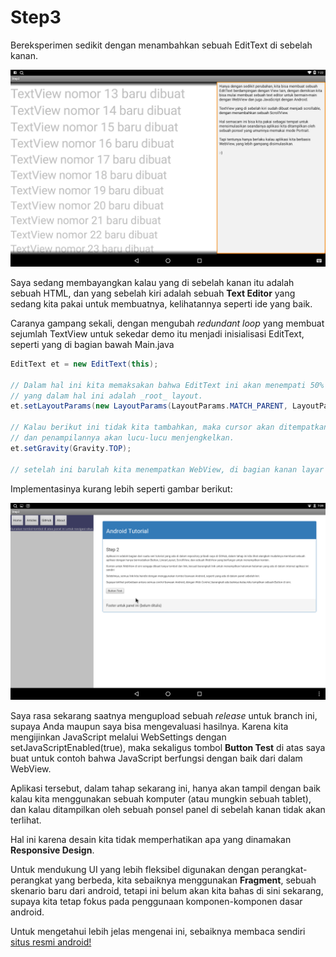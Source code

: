 # Step3

Bereksperimen sedikit dengan menambahkan sebuah EditText di sebelah kanan.

![Berdampingan dengan EditText](Screenshot-2.png)

Saya sedang membayangkan kalau yang di sebelah kanan itu adalah sebuah HTML, 
dan yang sebelah kiri adalah sebuah **Text Editor** yang sedang kita pakai untuk membuatnya, 
kelihatannya seperti ide yang baik.

Caranya gampang sekali, dengan mengubah _redundant loop_ yang membuat sejumlah TextView untuk sekedar demo itu
menjadi inisialisasi EditText, seperti yang di bagian bawah Main.java
```java
EditText et = new EditText(this);

// Dalam hal ini kita memaksakan bahwa EditText ini akan menempati 50% dari total lebar dari PARENT
// yang dalam hal ini adalah _root_ layout.
et.setLayoutParams(new LayoutParams(LayoutParams.MATCH_PARENT, LayoutParams.MATCH_PARENT, 0.5f));

// Kalau berikut ini tidak kita tambahkan, maka cursor akan ditempatkan di tengah-tengah text box,
// dan penampilannya akan lucu-lucu menjengkelkan.
et.setGravity(Gravity.TOP);

// setelah ini barulah kita menempatkan WebView, di bagian kanan layar
```

Implementasinya kurang lebih seperti gambar berikut:

![Berdampingan dengan WebView](Screenshot_20170224-190902.png)

Saya rasa sekarang saatnya mengupload sebuah _release_ untuk branch ini, supaya Anda maupun saya bisa mengevaluasi
hasilnya. Karena kita mengijinkan JavaScript melalui WebSettings dengan setJavaScriptEnabled(true), maka sekaligus tombol
**Button Test** di atas saya buat untuk contoh bahwa JavaScript berfungsi dengan baik dari dalam WebView.

Aplikasi tersebut, dalam tahap sekarang ini, hanya akan tampil dengan baik kalau kita menggunakan sebuah komputer (atau mungkin sebuah tablet),
dan kalau ditampilkan oleh sebuah ponsel panel di sebelah kanan tidak akan terlihat.

Hal ini karena desain kita tidak memperhatikan apa yang dinamakan **Responsive Design**.

Untuk mendukung UI yang lebih fleksibel digunakan dengan perangkat-perangkat yang berbeda, kita sebaiknya menggunakan
**Fragment**, sebuah skenario baru dari android, tetapi ini belum akan kita bahas di sini sekarang, supaya kita tetap fokus 
pada penggunaan komponen-komponen dasar android.

Untuk mengetahui lebih jelas mengenai ini, sebaiknya membaca sendiri [situs resmi android!](https://developer.android.com/training/basics/fragments/index.html)




